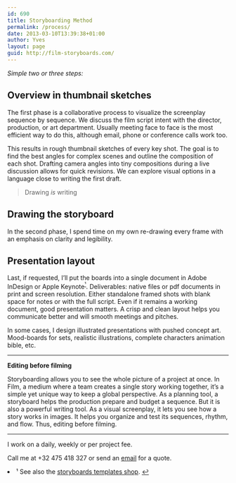```yaml
---
id: 690
title: Storyboarding Method
permalink: /process/
date: 2013-03-10T13:39:38+01:00
author: Yves
layout: page
guid: http://film-storyboards.com/
---
```

_Simple two or three steps:_

## Overview in thumbnail sketches

The first phase is a collaborative process to visualize the screenplay sequence by sequence. We discuss the film script intent with the director, production, or art department. Usually meeting face to face is the most efficient way to do this, although email, phone or conference calls work too.

This results in rough thumbnail sketches of every key shot. The goal is to find the best angles for complex scenes and outline the composition of each shot. Drafting camera angles into tiny compositions during a live discussion allows for quick revisions. We can explore visual options in a language close to writing the first draft.

> Drawing _is_ writing

## Drawing the storyboard

In the second phase, I spend time on my own re-drawing every frame with an emphasis on clarity and legibility.

## Presentation layout

Last, if requested, I’ll put the boards into a single document in Adobe InDesign or Apple Keynote<sup><a id="fnr1" class="footnote" title="see footnote" href="#fn1">¹</a></sup>. Deliverables: native files or pdf documents in print and screen resolution. Either standalone framed shots with blank space for notes or with the full script. Even if it remains a working document, good presentation matters. A crisp and clean layout helps you communicate better and will smooth meetings and pitches.

In some cases, I design illustrated presentations with pushed concept art. Mood-boards for sets, realistic illustrations, complete characters animation bible, etc.

* * *

**Editing before filming**

Storyboarding allows you to see the whole picture of a project at once. In Film, a medium where a team creates a single story working together, it’s a simple yet unique way to keep a global perspective. As a planning tool, a storyboard helps the production prepare and budget a sequence. But it is also a powerful writing tool. As a visual screenplay, it lets you see how a story works in images. It helps you organize and test its sequences, rhythm, and flow. Thus, editing before filming.

* * *

I work on a daily, weekly or per project fee.

Call me at +32 475 418 327 or send an [email](mailto:yves@film-storyboards.com?subject=Inquiry%20from%20film%20storyboards%20site) for a quote.

<li id="fn1">
  ¹ See also the <a href="https://gumroad.com/storyboards">storyboards templates shop</a>. <a class="reversefootnote" title="return to article" href="#fnr1">↩︎</a></fn></footnotes>
